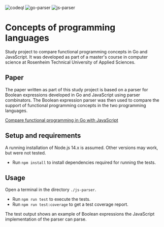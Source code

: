 ![codeql](https://github.com/m-voit/concepts-of-programming-languages/workflows/codeql/badge.svg)
![go-parser](https://github.com/m-voit/concepts-of-programming-languages/workflows/go-parser/badge.svg)
![js-parser](https://github.com/m-voit/concepts-of-programming-languages/workflows/js-parser/badge.svg)

# Concepts of programming languages

Study project to compare functional programming concepts in Go and JavaScript.
It was developed as part of a master's course in computer science at Rosenheim Technical University of Applied Sciences.

## Paper

The paper written as part of this study project is based on a parser for Boolean expressions developed in Go and JavaScript using parser combinators.
The Boolean expression parser was then used to compare the support of functional programming concepts in the two programming languages.

[Compare functional programming in Go with JavaScript](../master/paper.md)

## Setup and requirements

A running installation of Node.js 14.x is assumed. Other versions may work, but were not tested.

- Run `npm install` to install dependencies required for running the tests.

## Usage

Open a terminal in the directory `./js-parser`.

- Run `npm run test` to execute the tests.
- Run `npm run test:coverage` to get a test coverage report.

The test output shows an example of Boolean expressions the JavaScript implementation of the parser can parse.
